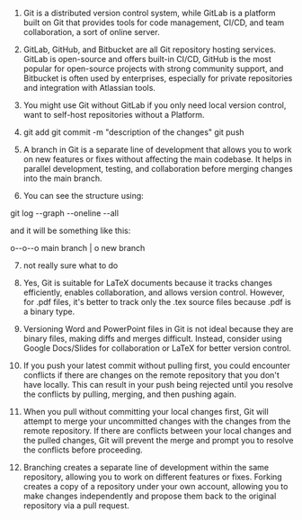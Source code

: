 1) Git is a distributed version control system, while GitLab is a platform built on Git that provides tools for code management, CI/CD, and team collaboration, a sort of online server.

2) GitLab, GitHub, and Bitbucket are all Git repository hosting services. GitLab is open-source and offers built-in CI/CD, GitHub is the most popular for open-source projects with strong community support, and Bitbucket is often used by enterprises, especially for private repositories and integration with Atlassian tools.

3) You might use Git without GitLab if you only need local version control, want to self-host repositories without a Platform.

4) git add <file name>
git commit -m "description of the changes"
git push

5) A branch in Git is a separate line of development that allows you to work on new features or fixes without affecting the main codebase. It helps in parallel development, testing, and collaboration before merging changes into the main branch.

6) You can see the structure using: 

git log --graph --oneline --all

and it will be something like this: 

o--o--o main branch
     |
     o new branch

7) not really sure what to do

8) Yes, Git is suitable for LaTeX documents because it tracks changes efficiently, enables collaboration, and allows version control. However, for .pdf files, it's better to track only the .tex source files because .pdf is a binary type.

9) Versioning Word and PowerPoint files in Git is not ideal because they are binary files, making diffs and merges difficult. Instead, consider using Google Docs/Slides for collaboration or LaTeX for better version control.

10) If you push your latest commit without pulling first, you could encounter conflicts if there are changes on the remote repository that you don't have locally. This can result in your push being rejected until you resolve the conflicts by pulling, merging, and then pushing again.

11) When you pull without committing your local changes first, Git will attempt to merge your uncommitted changes with the changes from the remote repository. If there are conflicts between your local changes and the pulled changes, Git will prevent the merge and prompt you to resolve the conflicts before proceeding.

12) Branching creates a separate line of development within the same repository, allowing you to work on different features or fixes. Forking creates a copy of a repository under your own account, allowing you to make changes independently and propose them back to the original repository via a pull request.